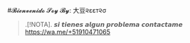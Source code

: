 #𝓑𝓲𝓮𝓷𝓿𝓮𝓷𝓲𝓭𝓸 𝓢𝓸𝔂 𝓑𝔂: 大豆૨εεт૨σ  


> .[!NOTA].
>  𝙨𝙞 𝙩𝙞𝙚𝙣𝙚𝙨 𝙖𝙡𝙜𝙪𝙣 𝙥𝙧𝙤𝙗𝙡𝙚𝙢𝙖 𝙘𝙤𝙣𝙩𝙖𝙘𝙩𝙖𝙢𝙚 
 https://wa.me/+51910471065
<!--
**Llilmer-G-Shock/Llilmer-G-Shock** is a ✨ _special_ ✨ repository because its `README.md` (this file) appears on your GitHub profile.

Here are some ideas to get you started:

- 🔭 I’m currently working on ...
- 🌱 I’m currently learning ...
- 👯 I’m looking to collaborate on ...
- 🤔 I’m looking for help with ...
- 💬 Ask me about ...
- 📫 How to reach me: ...
- 😄 Pronouns: ...
- ⚡ Fun fact: ...
-->

